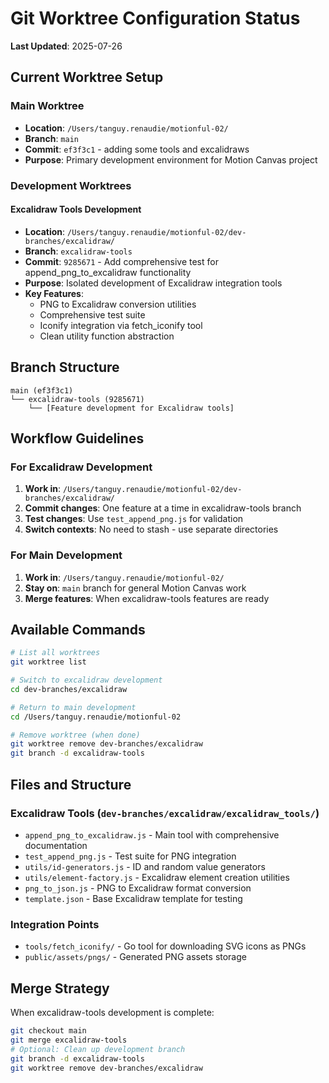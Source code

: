 # Git Worktree Configuration Status

**Last Updated**: 2025-07-26

## Current Worktree Setup

### Main Worktree
- **Location**: `/Users/tanguy.renaudie/motionful-02/`
- **Branch**: `main` 
- **Commit**: `ef3f3c1` - adding some tools and excalidraws
- **Purpose**: Primary development environment for Motion Canvas project

### Development Worktrees

#### Excalidraw Tools Development
- **Location**: `/Users/tanguy.renaudie/motionful-02/dev-branches/excalidraw/`
- **Branch**: `excalidraw-tools`
- **Commit**: `9285671` - Add comprehensive test for append_png_to_excalidraw functionality
- **Purpose**: Isolated development of Excalidraw integration tools
- **Key Features**:
  - PNG to Excalidraw conversion utilities
  - Comprehensive test suite
  - Iconify integration via fetch_iconify tool
  - Clean utility function abstraction

## Branch Structure

```
main (ef3f3c1)
└── excalidraw-tools (9285671)
    └── [Feature development for Excalidraw tools]
```

## Workflow Guidelines

### For Excalidraw Development
1. **Work in**: `/Users/tanguy.renaudie/motionful-02/dev-branches/excalidraw/`
2. **Commit changes**: One feature at a time in excalidraw-tools branch
3. **Test changes**: Use `test_append_png.js` for validation
4. **Switch contexts**: No need to stash - use separate directories

### For Main Development  
1. **Work in**: `/Users/tanguy.renaudie/motionful-02/`
2. **Stay on**: `main` branch for general Motion Canvas work
3. **Merge features**: When excalidraw-tools features are ready

## Available Commands

```bash
# List all worktrees
git worktree list

# Switch to excalidraw development
cd dev-branches/excalidraw

# Return to main development
cd /Users/tanguy.renaudie/motionful-02

# Remove worktree (when done)
git worktree remove dev-branches/excalidraw
git branch -d excalidraw-tools
```

## Files and Structure

### Excalidraw Tools (`dev-branches/excalidraw/excalidraw_tools/`)
- `append_png_to_excalidraw.js` - Main tool with comprehensive documentation
- `test_append_png.js` - Test suite for PNG integration
- `utils/id-generators.js` - ID and random value generators
- `utils/element-factory.js` - Excalidraw element creation utilities
- `png_to_json.js` - PNG to Excalidraw format conversion
- `template.json` - Base Excalidraw template for testing

### Integration Points
- `tools/fetch_iconify/` - Go tool for downloading SVG icons as PNGs
- `public/assets/pngs/` - Generated PNG assets storage

## Merge Strategy

When excalidraw-tools development is complete:
```bash
git checkout main
git merge excalidraw-tools
# Optional: Clean up development branch
git branch -d excalidraw-tools
git worktree remove dev-branches/excalidraw
```